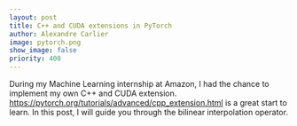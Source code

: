 ```yaml
---
layout: post
title: C++ and CUDA extensions in PyTorch
author: Alexandre Carlier
image: pytorch.png
show_image: false
priority: 400
---
```


During my Machine Learning internship at Amazon, I had the chance to implement my own C++ and CUDA extension.
<https://pytorch.org/tutorials/advanced/cpp_extension.html> is a great start to learn. In this post, I will guide you through the bilinear interpolation operator.

